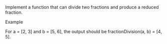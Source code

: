 Implement a function that can divide two fractions and produce a reduced fraction.

Example

For a = [2, 3] and b = [5, 6], the output should be
fractionDivision(a, b) = [4, 5].

